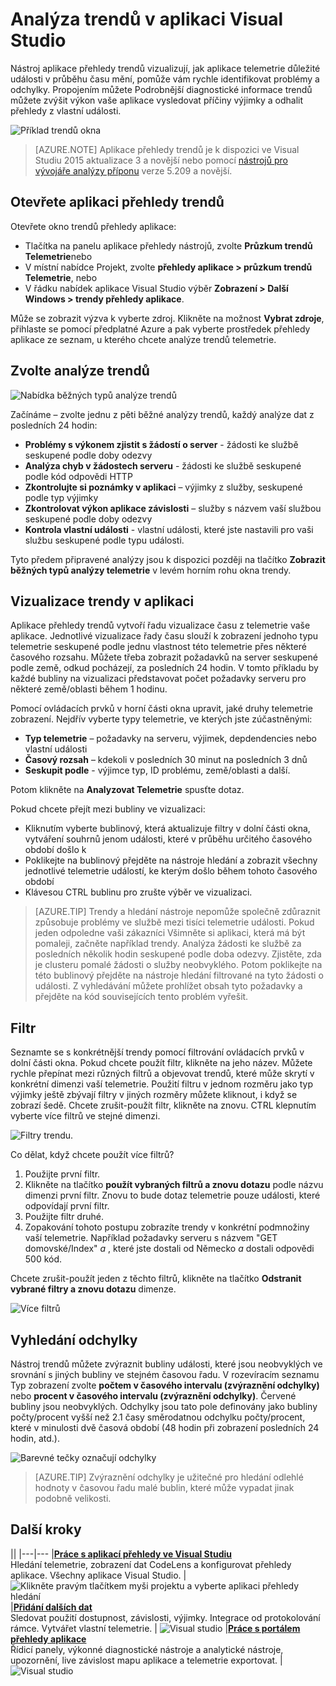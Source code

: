 <properties 
    pageTitle="Analýza trendů ve Visual Studiu | Microsoft Azure" 
    description="Analýza, vizualizace a zkoumání trendů v aplikaci přehledy telemetrie ve Visual Studiu." 
    services="application-insights" 
    documentationCenter=".net"
    authors="numberbycolors" 
    manager="douge"/>

<tags 
    ms.service="application-insights" 
    ms.workload="tbd" 
    ms.tgt_pltfrm="ibiza" 
    ms.devlang="na" 
    ms.topic="get-started-article" 
    ms.date="10/25/2016" 
    ms.author="daviste"/>
    
# <a name="analyzing-trends-in-visual-studio"></a>Analýza trendů v aplikaci Visual Studio

Nástroj aplikace přehledy trendů vizualizují, jak aplikace telemetrie důležité události v průběhu času mění, pomůže vám rychle identifikovat problémy a odchylky. Propojením můžete Podrobnější diagnostické informace trendů můžete zvýšit výkon vaše aplikace vysledovat příčiny výjimky a odhalit přehledy z vlastní události.

![Příklad trendů okna](./media/app-insights-visual-studio-trends/app-insights-trends-hero-750.png)

> [AZURE.NOTE] Aplikace přehledy trendů je k dispozici ve Visual Studiu 2015 aktualizace 3 a novější nebo pomocí [nástrojů pro vývojáře analýzy příponu](https://visualstudiogallery.msdn.microsoft.com/82367b81-3f97-4de1-bbf1-eaf52ddc635a) verze 5.209 a novější.

## <a name="open-application-insights-trends"></a>Otevřete aplikaci přehledy trendů

Otevřete okno trendů přehledy aplikace:

* Tlačítka na panelu aplikace přehledy nástrojů, zvolte **Průzkum trendů Telemetrie**nebo
* V místní nabídce Projekt, zvolte **přehledy aplikace > průzkum trendů Telemetrie**, nebo
* V řádku nabídek aplikace Visual Studio výběr **Zobrazení > Další Windows > trendy přehledy aplikace**.

Může se zobrazit výzva k vyberte zdroj. Klikněte na možnost **Vybrat zdroje**, přihlaste se pomocí předplatné Azure a pak vyberte prostředek přehledy aplikace ze seznam, u kterého chcete analýze trendů telemetrie.

## <a name="choose-a-trend-analysis"></a>Zvolte analýze trendů

![Nabídka běžných typů analýze trendů](./media/app-insights-visual-studio-trends/app-insights-trends-1-750.png)

Začínáme – zvolte jednu z pěti běžné analýzy trendů, každý analýze dat z posledních 24 hodin:

* **Problémy s výkonem zjistit s žádostí o server** - žádosti ke službě seskupené podle doby odezvy
* **Analýza chyb v žádostech serveru** - žádosti ke službě seskupené podle kód odpovědi HTTP
* **Zkontrolujte si poznámky v aplikaci** – výjimky z služby, seskupené podle typ výjimky
* **Zkontrolovat výkon aplikace závislosti** – služby s názvem vaší službou seskupené podle doby odezvy
* **Kontrola vlastní události** - vlastní události, které jste nastavili pro vaši službu seskupené podle typu události.

Tyto předem připravené analýzy jsou k dispozici později na tlačítko **Zobrazit běžných typů analýzy telemetrie** v levém horním rohu okna trendy.

## <a name="visualize-trends-in-your-application"></a>Vizualizace trendy v aplikaci

Aplikace přehledy trendů vytvoří řadu vizualizace času z telemetrie vaše aplikace. Jednotlivé vizualizace řady času slouží k zobrazení jednoho typu telemetrie seskupené podle jednu vlastnost této telemetrie přes některé časového rozsahu. Můžete třeba zobrazit požadavků na server seskupené podle země, odkud pocházejí, za posledních 24 hodin. V tomto příkladu by každé bubliny na vizualizaci představovat počet požadavky serveru pro některé země/oblasti během 1 hodinu.

Pomocí ovládacích prvků v horní části okna upravit, jaké druhy telemetrie zobrazení. Nejdřív vyberte typy telemetrie, ve kterých jste zúčastněnými:

* **Typ telemetrie** – požadavky na serveru, výjimek, depdendencies nebo vlastní události
* **Časový rozsah** – kdekoli v posledních 30 minut na posledních 3 dnů
* **Seskupit podle** - výjimce typ, ID problému, země/oblasti a další.

Potom klikněte na **Analyzovat Telemetrie** spusťte dotaz.

Pokud chcete přejít mezi bubliny ve vizualizaci:

* Kliknutím vyberte bublinový, která aktualizuje filtry v dolní části okna, vytváření souhrnů jenom události, které v průběhu určitého časového období došlo k
* Poklikejte na bublinový přejděte na nástroje hledání a zobrazit všechny jednotlivé telemetrie událostí, ke kterým došlo během tohoto časového období
* Klávesou CTRL bublinu pro zrušte výběr ve vizualizaci.

> [AZURE.TIP] Trendy a hledání nástroje nepomůže společně zdůraznit způsobuje problémy ve službě mezi tisíci telemetrie události. Pokud jeden odpoledne vaši zákazníci Všimněte si aplikaci, která má být pomaleji, začněte například trendy. Analýza žádosti ke službě za posledních několik hodin seskupené podle doba odezvy. Zjistěte, zda je clusteru pomalé žádosti o služby neobvyklého. Potom poklikejte na této bublinový přejděte na nástroje hledání filtrované na tyto žádosti o události. Z vyhledávání můžete prohlížet obsah tyto požadavky a přejděte na kód souvisejících tento problém vyřešit.

## <a name="filter"></a>Filtr

Seznamte se s konkrétnější trendy pomocí filtrování ovládacích prvků v dolní části okna. Pokud chcete použít filtr, klikněte na jeho název. Můžete rychle přepínat mezi různých filtrů a objevovat trendů, které může skrytí v konkrétní dimenzi vaší telemetrie. Použití filtru v jednom rozměru jako typ výjimky ještě zbývají filtry v jiných rozměry můžete kliknout, i když se zobrazí šedě. Chcete zrušit-použít filtr, klikněte na znovu. CTRL klepnutím vyberte více filtrů ve stejné dimenzi.

![Filtry trendu.](./media/app-insights-visual-studio-trends/TrendsFiltering-750.png)

Co dělat, když chcete použít více filtrů? 

1. Použijte první filtr. 
2. Klikněte na tlačítko **použít vybraných filtrů a znovu dotazu** podle názvu dimenzi první filtr. Znovu to bude dotaz telemetrie pouze události, které odpovídají první filtr. 
3. Použijte filtr druhé. 
4. Zopakování tohoto postupu zobrazíte trendy v konkrétní podmnožiny vaší telemetrie. Například požadavky serveru s názvem "GET domovské/Index" _a_ , které jste dostali od Německo _a_ dostali odpovědi 500 kód. 

Chcete zrušit-použít jeden z těchto filtrů, klikněte na tlačítko **Odstranit vybrané filtry a znovu dotazu** dimenze.

![Více filtrů](./media/app-insights-visual-studio-trends/TrendsFiltering2-750.png)

## <a name="find-anomalies"></a>Vyhledání odchylky

Nástroj trendů můžete zvýraznit bubliny události, které jsou neobvyklých ve srovnání s jiných bubliny ve stejném časovou řadu. V rozevíracím seznamu Typ zobrazení zvolte **počtem v časového intervalu (zvýraznění odchylky)** nebo **procent v časového intervalu (zvýraznění odchylky)**. Červené bubliny jsou neobvyklých. Odchylky jsou tato pole definovány jako bubliny počty/procent vyšší než 2.1 časy směrodatnou odchylku počty/procent, které v minulosti dvě časová období (48 hodin při zobrazení posledních 24 hodin, atd.).

![Barevné tečky označují odchylky](./media/app-insights-visual-studio-trends/TrendsAnomalies-750.png)

> [AZURE.TIP] Zvýraznění odchylky je užitečné pro hledání odlehlé hodnoty v časovou řadu malé bublin, které může vypadat jinak podobně velikosti.  

## <a name="next"></a>Další kroky

||
|---|---
|**[Práce s aplikací přehledy ve Visual Studiu](app-insights-visual-studio.md)**<br/>Hledání telemetrie, zobrazení dat CodeLens a konfigurovat přehledy aplikace. Všechny aplikace Visual Studio. |![Klikněte pravým tlačítkem myši projektu a vyberte aplikaci přehledy hledání](./media/app-insights-visual-studio-trends/34.png)
|**[Přidání dalších dat](app-insights-asp-net-more.md)**<br/>Sledovat použití dostupnost, závislosti, výjimky. Integrace od protokolování rámce. Vytvářet vlastní telemetrie. | ![Visual studio](./media/app-insights-visual-studio-trends/64.png)
|**[Práce s portálem přehledy aplikace](app-insights-dashboards.md)**<br/>Řídicí panely, výkonné diagnostické nástroje a analytické nástroje, upozornění, live závislost mapu aplikace a telemetrie exportovat. |![Visual studio](./media/app-insights-visual-studio-trends/62.png)
